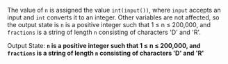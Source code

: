 The value of `n` is assigned the value `int(input())`, where `input` accepts an input and `int` converts it to an integer. Other variables are not affected, so the output state is `n` is a positive integer such that 1 ≤ n ≤ 200,000, and `fractions` is a string of length `n` consisting of characters 'D' and 'R'.

Output State: **`n` is a positive integer such that 1 ≤ n ≤ 200,000, and `fractions` is a string of length `n` consisting of characters 'D' and 'R'**